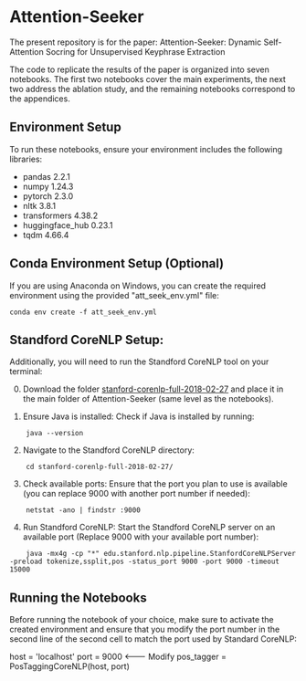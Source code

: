 # Attention-Seeker

The present repository is for the paper: Attention-Seeker: Dynamic Self-Attention Socring for Unsupervised Keyphrase Extraction

The code to replicate the results of the paper is organized into seven notebooks. 
The first two notebooks cover the main experiments, the next two address the ablation study, and the remaining notebooks correspond to the appendices.

## Environment Setup

To run these notebooks, ensure your environment includes the following libraries:

- pandas 2.2.1
- numpy 1.24.3
- pytorch 2.3.0
- nltk 3.8.1
- transformers 4.38.2
- huggingface_hub 0.23.1
- tqdm 4.66.4


## Conda Environment Setup (Optional)

If you are using Anaconda on Windows, you can create the required environment using the provided "att_seek_env.yml" file:

	conda env create -f att_seek_env.yml


## Standford CoreNLP Setup:

Additionally, you will need to run the Standford CoreNLP tool on your terminal:

0. Download the folder [stanford-corenlp-full-2018-02-27](https://drive.google.com/file/d/1K4Ll54ypTf_tF83Mkkar2QKOcZ4Uskl5/view?usp=sharing) and place it in the main folder of Attention-Seeker (same level as the notebooks).

1. Ensure Java is installed:
Check if Java is installed by running:
```
	java --version
```
2. Navigate to the Standford CoreNLP directory:
```
	cd stanford-corenlp-full-2018-02-27/
```
3. Check available ports:
Ensure that the port you plan to use is available (you can replace 9000 with another port number if needed):
```
	netstat -ano | findstr :9000
```
4. Run Standford CoreNLP:
Start the Standford CoreNLP server on an available port (Replace 9000 with your available port number):
```    
	java -mx4g -cp "*" edu.stanford.nlp.pipeline.StanfordCoreNLPServer -preload tokenize,ssplit,pos -status_port 9000 -port 9000 -timeout 15000
```

## Running the Notebooks
Before running the notebook of your choice, make sure to activate the created environment and ensure that you modify the port number in the second line of the second cell to match the port used by Standard CoreNLP:

host = 'localhost'
port = 9000      <--- Modify
pos_tagger = PosTaggingCoreNLP(host, port)

